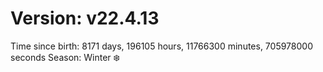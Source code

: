 # Version: v22.4.13
Time since birth: 8171 days, 196105 hours, 11766300 minutes, 705978000 seconds
Season: Winter ❄️
